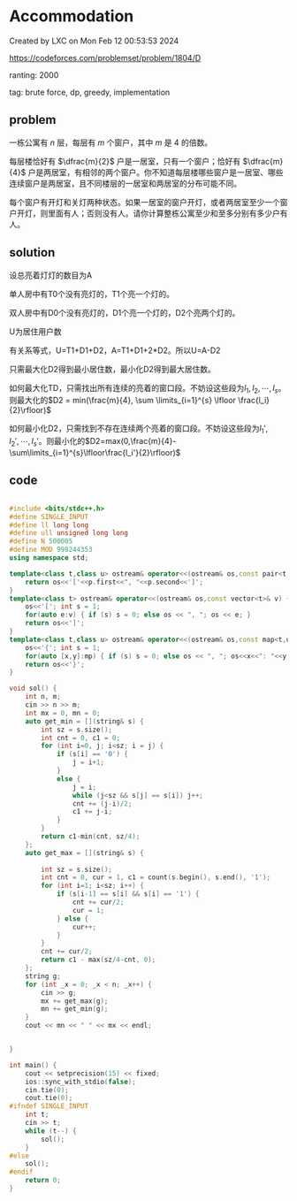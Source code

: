 # Accommodation

Created by LXC on Mon Feb 12 00:53:53 2024

https://codeforces.com/problemset/problem/1804/D

ranting: 2000

tag: brute force, dp, greedy, implementation

## problem

一栋公寓有 $n$ 层，每层有 $m$ 个窗户，其中 $m$ 是 4 的倍数。

每层楼恰好有 $\dfrac{m}{2}$ 户是一居室，只有一个窗户；恰好有 $\dfrac{m}{4}$ 户是两居室，有相邻的两个窗户。你不知道每层楼哪些窗户是一居室、哪些连续窗户是两居室，且不同楼层的一居室和两居室的分布可能不同。

每个窗户有开灯和关灯两种状态。如果一居室的窗户开灯，或者两居室至少一个窗户开灯，则里面有人；否则没有人。请你计算整栋公寓至少和至多分别有多少户有人。

## solution

设总亮着灯灯的数目为A

单人房中有T0个没有亮灯的，T1个亮一个灯的。

双人房中有D0个没有亮灯的，D1个亮一个灯的，D2个亮两个灯的。

U为居住用户数

有关系等式，U=T1+D1+D2，A=T1+D1+2*D2。所以U=A-D2

只需最大化D2得到最小居住数，最小化D2得到最大居住数。

如何最大化TD，只需找出所有连续的亮着的窗口段。不妨设这些段为$l_1,l_2,\cdots,l_s$。则最大化的$D2 = min(\frac{m}{4}, \sum \limits_{i=1}^{s} \lfloor \frac{l_i}{2}\rfloor)$

如何最小化D2，只需找到不存在连续两个亮着的窗口段。不妨设这些段为$l_1',l_2',\cdots,l_s'$。则最小化的$D2=max(0,\frac{m}{4}-\sum\limits_{i=1}^{s}\lfloor\frac{l_i'}{2}\rfloor)$

## code

``` cpp

#include <bits/stdc++.h>
#define SINGLE_INPUT
#define ll long long
#define ull unsigned long long
#define N 500005
#define MOD 998244353
using namespace std;

template<class t,class u> ostream& operator<<(ostream& os,const pair<t,u>& p) {
    return os<<'['<<p.first<<", "<<p.second<<']';
}
template<class t> ostream& operator<<(ostream& os,const vector<t>& v) {
    os<<'['; int s = 1;
    for(auto e:v) { if (s) s = 0; else os << ", "; os << e; }
    return os<<']';
}
template<class t,class u> ostream& operator<<(ostream& os,const map<t,u>& mp){
    os<<'{'; int s = 1;
    for(auto [x,y]:mp) { if (s) s = 0; else os << ", "; os<<x<<": "<<y; }
    return os<<'}';
}

void sol() {
	int n, m;
    cin >> n >> m;
    int mx = 0, mn = 0;
    auto get_min = [](string& s) {
        int sz = s.size();
        int cnt = 0, c1 = 0;
        for (int i=0, j; i<sz; i = j) {
            if (s[i] == '0') {
                j = i+1;
            }
            else {
                j = i;
            	while (j<sz && s[j] == s[i]) j++;
				cnt += (j-i)/2;
            	c1 += j-i;
            }
        }
        return c1-min(cnt, sz/4);
    };
    auto get_max = [](string& s) {
        
		int sz = s.size();
        int cnt = 0, cur = 1, c1 = count(s.begin(), s.end(), '1');
        for (int i=1; i<sz; i++) {
            if (s[i-1] == s[i] && s[i] == '1') {
                cnt += cur/2;
                cur = 1;
            } else {
                cur++;
            }
        }
    	cnt += cur/2;
        return c1 - max(sz/4-cnt, 0);
    };
    string g;
    for (int _x = 0; _x < n; _x++) {
        cin >> g;
		mx += get_max(g);
        mn += get_min(g);		
    }
    cout << mn << " " << mx << endl;


}

int main() {
    cout << setprecision(15) << fixed;
    ios::sync_with_stdio(false);
    cin.tie(0);
    cout.tie(0);
#ifndef SINGLE_INPUT
    int t;
    cin >> t;
    while (t--) {
        sol();
    }
#else
    sol();
#endif
    return 0;
}

```
